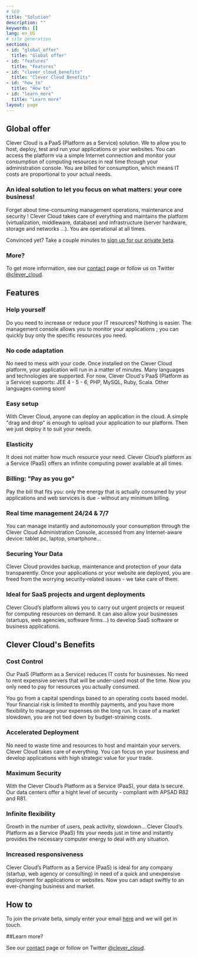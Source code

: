 ```yaml
---
# SEO
title: "Solution"
description: ""
keywords: []
lang: en_US
# site generation
sections:
- id: "global_offer"
  title: "Global offer"
- id: "features"
  title: "Features"
- id: "clever_cloud_benefits"
  title: "Clever Cloud Benefits"
- id: "how_to"
  title: "How to"
- id: "learn_more"
  title: "Learn more"
layout: page
---
```


## Global offer
Clever Cloud is a PaaS (Platform as a Service) solution. We to allow you to host, deploy, test and run your applications or your websites. You can access the platform via a simple Internet connection and monitor your consumption of computing resources in real time through your administration console. You are billed for consumption, which means IT costs are proportional to your actual needs.
 
### An ideal solution to let you focus on what matters: your core business!
Forget about time-consuming management operations, maintenance and security ! Clever Cloud takes care of everything and maintains the platform (virtualization, middleware, database) and infrastructure (server hardware, storage and networks ...). You are operational at all times.

Convinced yet? Take a couple minutes to [sign up for our private beta](/#signup "Sign Up").
 
 
### More?
To get more information, see our [contact](/en_US/contact.html) page or follow us on Twitter [@clever_cloud](http://twitter.com/clever_cloud "Twitter").

## Features

### Help yourself

Do you need to increase or reduce your IT resources? Nothing is easier. The management console allows you to monitor your applications ; you can quickly buy only the specific resources you need.

### No code adaptation

No need to mess with your code. Once installed on the Clever Cloud platform, your application will run in a matter of minutes.
Many languages and technologies ​​are supported.
For now, Clever Cloud's PaaS (Platform as a Service) supports: ​​JEE 4 - 5 - 6, PHP, MySQL, Ruby, Scala. Other languages ​​coming soon!

### Easy setup

With Clever Cloud, anyone can deploy an application in the cloud. A simple "drag and drop" is enough to upload your application to our platform. Then we just deploy it to suit your needs.

### Elasticity

It does not matter how much resource your need. Clever Cloud’s platform as a Service (PaaS) offers an infinite computing power available at all times.

### Billing: "Pay as you go"

Pay the bill that fits you: only the energy that is actually consumed by your applications and web services is due - without any minimum billing.

### Real time management 24/24 & 7/7

You can manage instantly and autonomously your consumption through the Clever Cloud Administration Console, accessed from any Internet-aware device: tablet pc, laptop, smartphone...

### Securing Your Data

Clever Cloud provides backup, maintenance and protection of your data transparently. Once your applications or your website are deployed, you are freed from the worrying security-related issues - we take care of them.

### Ideal for SaaS projects and urgent deployments

Clever Cloud’s platform allows you to carry out urgent projects or request for computing resources on demand. It can also allow your businesses (startups, web agencies, software firms...) to develop SaaS software or business applications.

## Clever Cloud's Benefits

### Cost Control
Our PaaS (Platform as a Service) reduces IT costs for businesses. No need to rent expensive servers that will be under-used most of the time. Now you only need to pay for resources you actually consumed.

You go from a capital spendings based to an operating costs based model. Your financial risk is limited to monthly payments, and you have more flexibility to manage your expenses on the long run. In case of a market slowdown, you are not tied down by budget-straining costs.


### Accelerated Deployment
No need to waste time and resources to host and maintain your servers. Clever Cloud takes care of everything. You can focus on your business and develop applications with high strategic value for your trade.

### Maximum Security
With the Clever Cloud’s Platform as a Service (PaaS), your data is secure. Our data centers offer a hight level of security - compliant with APSAD R82 and R81.

### Infinite flexibility
Growth in the number of users, peak activity, slowdown... Clever Cloud’s Platform as a Service (PaaS) fits your needs just in time and instantly provides the necessary computer energy to deal with any situation.

### Increased responsiveness
Clever Cloud’s Platform as a Service (PaaS) is ideal for any company (startup, web agency or consulting) in need of a quick  and unexpensive deployment for applications or websites. Now you can adapt swiftly to an ever-changing business and market.

## How to
To join the private beta, simply enter your email [here](/#signup "Sign Up") and we will get in touch.

##Learn more?

See our [contact](/en_US/contact.html) page or follow on Twitter [@clever_cloud](http://twitter.com/clever_cloud "Twitter").
